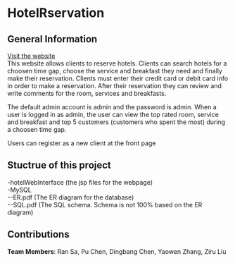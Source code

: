 # HotelRservation
##  General Information
[Visit the website](http://ec2-18-218-55-42.us-east-2.compute.amazonaws.com:8080/hotelWebInterface/)  
This website allows clients to reserve hotels. Clients can search hotels for a choosen time gap, choose the service and breakfast they need and finally make their reservation. Clients must enter their credit card or debit card info in order to make a reservation. After their reservation they can review and write comments for the room, services and breakfasts.  
  
The default admin account is admin and the password is admin. When a user is logged in as admin, the user can view the top rated room, service and breakfast and top 5 customers (customers who spent the most) during a choosen time gap.  
  
Users can register as a new client at the front page
##  Stuctrue of this project
-hotelWebInterface (the jsp files for the webpage)  
-MySQL  
--ER.pdf (The ER diagram for the database)  
--SQL.pdf (The SQL schema. Schema is not 100% based on the ER diagram)  
## Contributions
**Team Members**: Ran Sa, Pu Chen, Dingbang Chen, Yaowen Zhang, Ziru Liu

